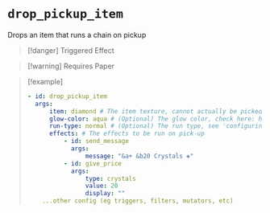 # `drop_pickup_item`

Drops an item that runs a chain on pickup

> [!danger] Triggered Effect

> [!warning] Requires Paper

> [!example]
> ```yaml
> - id: drop_pickup_item
>   args:
>       item: diamond # The item texture, cannot actually be picked up
>       glow-color: aqua # (Optional) The glow color, check here: https://hub.spigotmc.org/javadocs/spigot/org/bukkit/ChatColor.html
>       run-type: normal # (Optional) The run type, see 'configuring an effect'
>       effects: # The effects to be run on pick-up
>           - id: send_message
>             args:
>                 message: "&a+ &b20 Crystals ❖"
>           - id: give_price
>             args:
>                 type: crystals
>                 value: 20
>                 display: ""
>     ...other config (eg triggers, filters, mutators, etc)
> ```
